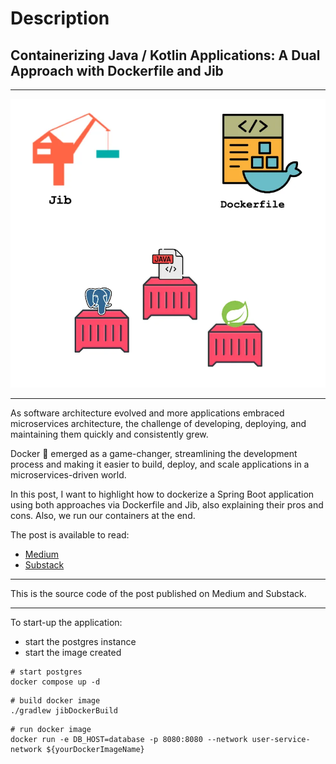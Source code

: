 # Description

## Containerizing Java / Kotlin Applications: A Dual Approach with Dockerfile and Jib

--- 

![img.png](img.png)

---
As software architecture evolved and more applications embraced microservices architecture, the challenge of developing, deploying, and maintaining them quickly and consistently grew.

Docker 🐳 emerged as a game-changer, streamlining the development process and making it easier to build, deploy, and scale applications in a microservices-driven world.

In this post, I want to highlight how to dockerize a Spring Boot application using both approaches via Dockerfile and Jib, also explaining their pros and cons. Also, we run our containers at the end.

The post is available to read:
- [Medium]()
- [Substack](https://atomiccoding.substack.com/p/containerizing-java-kotlin-applications?r=23nm1x&utm_campaign=post&utm_medium=web&triedRedirect=true)

---
This is the source code of the post published on Medium and Substack.

---
To start-up the application:
- start the postgres instance
- start the image created

```
# start postgres
docker compose up -d
```
```
# build docker image
./gradlew jibDockerBuild
```
```
# run docker image
docker run -e DB_HOST=database -p 8080:8080 --network user-service-network ${yourDockerImageName}
```